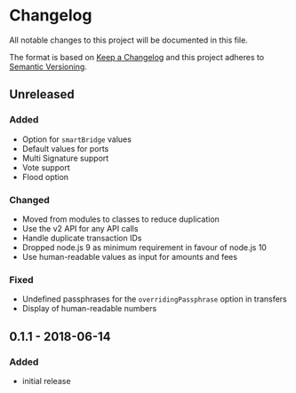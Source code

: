 # Changelog

All notable changes to this project will be documented in this file.

The format is based on [Keep a Changelog](http://keepachangelog.com/en/1.0.0/)
and this project adheres to [Semantic Versioning](http://semver.org/spec/v2.0.0.html).

## Unreleased

### Added

- Option for `smartBridge` values
- Default values for ports
- Multi Signature support
- Vote support
- Flood option

### Changed

- Moved from modules to classes to reduce duplication
- Use the v2 API for any API calls
- Handle duplicate transaction IDs
- Dropped node.js 9 as minimum requirement in favour of node.js 10
- Use human-readable values as input for amounts and fees

### Fixed

- Undefined passphrases for the `overridingPassphrase` option in transfers
- Display of human-readable numbers

## 0.1.1 - 2018-06-14

### Added

- initial release

